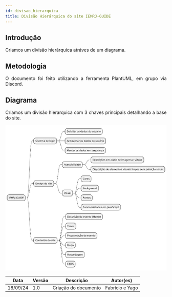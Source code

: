 ```yaml
---
id: divisao_hierarquica
title: Divisão Hierárquica do site IEMRJ-GUIDE
---
```



## Introdução

<p align = "justify">
Criamos um divisão hierárquica atráves de um diagrama.
</p>

## Metodologia 

<p align = "justify">
O documento foi feito utilizando a ferramenta PlantUML, em grupo via Discord.
</p>

## Diagrama


<p align = "justify">
Criamos um divisão hierarquica com 3 chaves principais detalhando a base do site.
</p>

![Divisão Hierarquica](../assets/class%20hierarquica.png)




| Data | Versão | Descrição | Autor(es) |
| -- | -- | -- | -- |
| 18/09/24 | 1.0 | Criação do documento | Fabrício e Yago | 